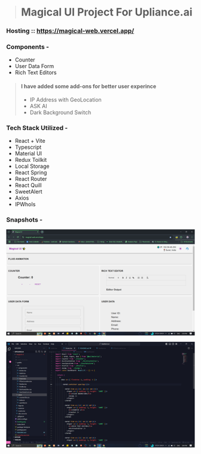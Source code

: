 > # Magical UI Project For Upliance.ai

 ### Hosting :: https://magical-web.vercel.app/

### Components -
- Counter
- User Data Form
- Rich Text Editors
  
> #### I have added some add-ons for better user experince
> - IP Address with GeoLocation
> - ASK AI
> - Dark Background Switch

### Tech Stack Utilized -
- React + Vite
- Typescript
- Material UI
- Redux Toilkit
- Local Storage
- React Spring
- React Router
- React Quill
- SweetAlert
- Axios
- IPWhoIs

### Snapshots -
![UI](./hosting.png)

![CODE BASE](./codebase.png)